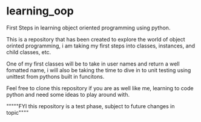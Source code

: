 # learning_oop
First Steps in learning object oriented programming using python.

This is a repository that has been created to explore the world of object orinted programming,
i am taking my first steps into classes, instances, and child classes, etc.


One of my first classes will be to take in user names and return a well fomatted name,
i will also be taking the time to dive in to unit testing using unittest from pythons built in funcitons.


Feel free to clone this repository if you are as well like me, learning to code python and need some 
ideas to play around with. 





"""""FYI this repository is a test phase, subject to future changes in topic""""
